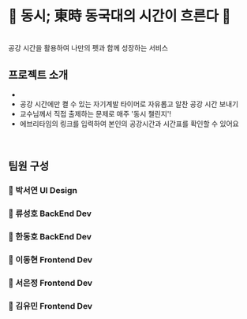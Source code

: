 # 🔸 동시; 東時 동국대의 시간이 흐른다 🔸
<br>
공강 시간을 활용하여 나만의 펫과 함께 성장하는 서비스

## 프로젝트 소개

- 
- 공강 시간에만 켤 수 있는 자기계발 타이머로 자유롭고 알찬 공강 시간 보내기
- 교수님께서 직접 출제하는 문제로 매주 '동시 챌린지'!
- 에브리타임의 링크를 입력하여 본인의 공강시간과 시간표를 확인할 수 있어요
   
<br>

## 팀원 구성

### 🎨 박서연 UI Design
### 🔸 류성호 BackEnd Dev
### 📙 한동호 BackEnd Dev
### 🚚 이동현 Frontend Dev
### 🥕 서은정 Frontend Dev
### 🍊 김유민 Frontend Dev

